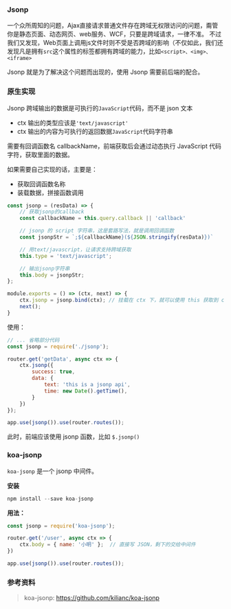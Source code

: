 
### Jsonp
一个众所周知的问题，Ajax直接请求普通文件存在跨域无权限访问的问题，甭管你是静态页面、动态网页、web服务、WCF，只要是跨域请求，一律不准。
不过我们又发现，Web页面上调用js文件时则不受是否跨域的影响（不仅如此，我们还发现凡是拥有`src`这个属性的标签都拥有跨域的能力，比如`<script>、<img>、<iframe>`

Jsonp 就是为了解决这个问题而出现的，使用 Jsonp 需要前后端的配合。

### 原生实现
Jsonp 跨域输出的数据是可执行的`JavaScript`代码，而不是 json 文本
- ctx 输出的类型应该是`'text/javascript'`
- ctx 输出的内容为可执行的返回数据`JavaScript`代码字符串

需要有回调函数名 callbackName，前端获取后会通过动态执行 JavaScript 代码字符，获取里面的数据。

如果需要自己实现的话，主要是：
- 获取回调函数名称
- 装载数据，拼接函数调用

```js
const jsonp = (resData) => {
    // 获取jsonp的callback
    const callbackName = this.query.callback || 'callback'

    // jsonp 的 script 字符串，这是套路写法，就是调用回调函数
    const jsonpStr = `;${callbackName}(${JSON.stringify(resData)})`

    // 用text/javascript，让请求支持跨域获取
    this.type = 'text/javascript';

    // 输出jsonp字符串
    this.body = jsonpStr;
};

module.exports = () => (ctx, next) => {
    ctx.jsonp = jsonp.bind(ctx); // 挂载在 ctx 下，就可以使用 this 获取到 ctx
    next();
}
```

使用：

```js
// ... 省略部分代码
const jsonp = require('./jsonp');

router.get('getData', async ctx => {
    ctx.jsonp({
        success: true,
        data: {
            text: 'this is a jsonp api',
            time: new Date().getTime(),
        }
    })
});

app.use(jsonp()).use(router.routes());
```

此时，前端应该使用 jsonp 函数，比如 `$.jsonp()`

### koa-jsonp
`koa-jsonp` 是一个 jsonp 中间件。


**安装**

```js
npm install --save koa-jsonp
```

**用法：**

```js
const jsonp = require('koa-jsonp');

router.get('/user', async ctx => {
	ctx.body = { name: '小明' };  // 直接写 JSON，剩下的交给中间件
})

app.use(jsonp()).use(router.routes());
```

### 参考资料
> koa-jsonp: https://github.com/kilianc/koa-jsonp
